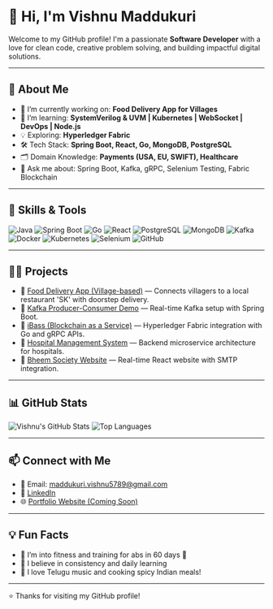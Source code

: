 # 👋 Hi, I'm Vishnu Maddukuri

Welcome to my GitHub profile! I'm a passionate **Software Developer** with a love for clean code, creative problem solving, and building impactful digital solutions.

---

## 🚀 About Me

- 🔭 I’m currently working on: **Food Delivery App for Villages**
- 🌱 I’m learning: **SystemVerilog & UVM | Kubernetes | WebSocket | DevOps | Node.js**
- 💡 Exploring: **Hyperledger Fabric**
- 🛠️ Tech Stack: **Spring Boot, React, Go, MongoDB, PostgreSQL**
- 🗂 Domain Knowledge: **Payments (USA, EU, SWIFT), Healthcare**
- 💬 Ask me about: Spring Boot, Kafka, gRPC, Selenium Testing, Fabric Blockchain

---

## 🧠 Skills & Tools

![Java](https://img.shields.io/badge/-Java-007396?style=flat-square&logo=java)
![Spring Boot](https://img.shields.io/badge/-SpringBoot-6DB33F?style=flat-square&logo=spring-boot)
![Go](https://img.shields.io/badge/-Golang-00ADD8?style=flat-square&logo=go)
![React](https://img.shields.io/badge/-React-61DAFB?style=flat-square&logo=react)
![PostgreSQL](https://img.shields.io/badge/-PostgreSQL-4169E1?style=flat-square&logo=postgresql)
![MongoDB](https://img.shields.io/badge/-MongoDB-47A248?style=flat-square&logo=mongodb)
![Kafka](https://img.shields.io/badge/-Kafka-231F20?style=flat-square&logo=apache-kafka)
![Docker](https://img.shields.io/badge/-Docker-2496ED?style=flat-square&logo=docker)
![Kubernetes](https://img.shields.io/badge/-Kubernetes-326CE5?style=flat-square&logo=kubernetes)
![Selenium](https://img.shields.io/badge/-Selenium-43B02A?style=flat-square&logo=selenium)
![GitHub](https://img.shields.io/badge/-GitHub-181717?style=flat-square&logo=github)

---

## 🧑‍💻 Projects

- 🔗 [Food Delivery App (Village-based)](https://github.com/Vishnu5789/food-delivery-village) — Connects villagers to a local restaurant 'SK' with doorstep delivery.
- 🔗 [Kafka Producer-Consumer Demo](https://github.com/Vishnu5789/kafka_producer) — Real-time Kafka setup with Spring Boot.
- 🔗 [iBass (Blockchain as a Service)](https://github.com/Vishnu5789/iBass) — Hyperledger Fabric integration with Go and gRPC APIs.
- 🔗 [Hospital Management System](https://github.com/Vishnu5789/hospital-management) — Backend microservice architecture for hospitals.
- 🔗 [Bheem Society Website](https://bheemsociety.org) — Real-time React website with SMTP integration.

---

## 📊 GitHub Stats

![Vishnu's GitHub Stats](https://github-readme-stats.vercel.app/api?username=Vishnu5789&show_icons=true&theme=tokyonight&count_private=true)
![Top Languages](https://github-readme-stats.vercel.app/api/top-langs/?username=Vishnu5789&layout=compact&theme=tokyonight)

---

## 📫 Connect with Me

- 📧 Email: maddukuri.vishnu5789@gmail.com  
- 💼 [LinkedIn](https://www.linkedin.com/in/vishnu-maddukuri-88489b202/)
- 🌐 [Portfolio Website (Coming Soon)]()

---

## 💡 Fun Facts

- 🧘 I’m into fitness and training for abs in 60 days 💪
- 🎯 I believe in consistency and daily learning
- 🎵 I love Telugu music and cooking spicy Indian meals!

---

⭐️ Thanks for visiting my GitHub profile!


